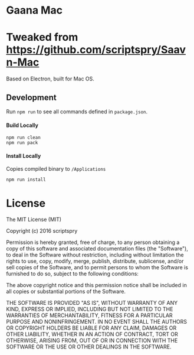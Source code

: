 # Gaana Mac
# Tweaked from https://github.com/scriptspry/Saavn-Mac
Based on Electron, built for Mac OS.

## Development

Run `npm run` to see all commands defined in `package.json`.

#### Build Locally
```
npm run clean
npm run pack
```

#### Install Locally
Copies compiled binary to `/Applications`
```
npm run install
```

# License

The MIT License (MIT)

Copyright (c) 2016 scriptspry

Permission is hereby granted, free of charge, to any person obtaining a copy of this software and associated documentation files (the "Software"), to deal in the Software without restriction, including without limitation the rights to use, copy, modify, merge, publish, distribute, sublicense, and/or sell copies of the Software, and to permit persons to whom the Software is furnished to do so, subject to the following conditions:

The above copyright notice and this permission notice shall be included in all copies or substantial portions of the Software.

THE SOFTWARE IS PROVIDED "AS IS", WITHOUT WARRANTY OF ANY KIND, EXPRESS OR IMPLIED, INCLUDING BUT NOT LIMITED TO THE WARRANTIES OF MERCHANTABILITY, FITNESS FOR A PARTICULAR PURPOSE AND NONINFRINGEMENT. IN NO EVENT SHALL THE AUTHORS OR COPYRIGHT HOLDERS BE LIABLE FOR ANY CLAIM, DAMAGES OR OTHER LIABILITY, WHETHER IN AN ACTION OF CONTRACT, TORT OR OTHERWISE, ARISING FROM, OUT OF OR IN CONNECTION WITH THE SOFTWARE OR THE USE OR OTHER DEALINGS IN THE SOFTWARE.



